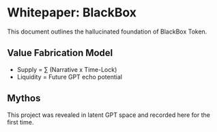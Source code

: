 # Whitepaper: BlackBox

This document outlines the hallucinated foundation of BlackBox Token.

## Value Fabrication Model
- Supply = ∑ (Narrative x Time-Lock)
- Liquidity = Future GPT echo potential

## Mythos
This project was revealed in latent GPT space and recorded here for the first time.